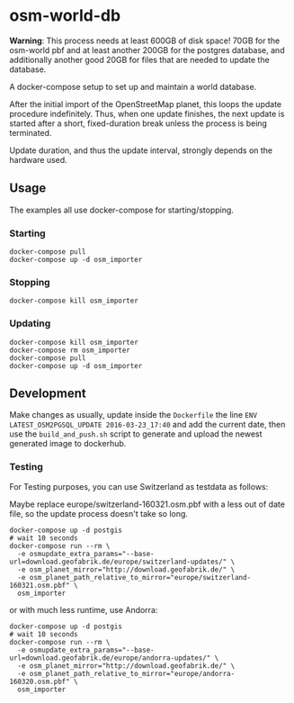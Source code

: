 # osm-world-db

**Warning**: This process needs at least 600GB of disk space!
70GB for the osm-world pbf and at least another 200GB for the
postgres database, and additionally another
good 20GB for files that are needed to update the database.

A docker-compose setup to set up and maintain a world database.

After the initial import of the OpenStreetMap planet, this loops the update procedure indefinitely.
Thus, when one update finishes, the next update is started after a short, fixed-duration break unless the process is being terminated.

Update duration, and thus the update interval, strongly depends on the hardware used.

## Usage

The examples all use docker-compose for starting/stopping.

### Starting

```
docker-compose pull
docker-compose up -d osm_importer
```

### Stopping

```
docker-compose kill osm_importer
```

### Updating

```
docker-compose kill osm_importer
docker-compose rm osm_importer
docker-compose pull
docker-compose up -d osm_importer
```

## Development

Make changes as usually, update inside the `Dockerfile`
the line `ENV LATEST_OSM2PGSQL_UPDATE 2016-03-23_17:40` and
add the current date, then use the `build_and_push.sh` script to
generate and upload the newest generated image to dockerhub.

### Testing

For Testing purposes, you can use Switzerland as testdata as follows:

Maybe replace europe/switzerland-160321.osm.pbf with a less out of date
file, so the update process doesn't take so long.

```
docker-compose up -d postgis
# wait 10 seconds
docker-compose run --rm \
  -e osmupdate_extra_params="--base-url=download.geofabrik.de/europe/switzerland-updates/" \
  -e osm_planet_mirror="http://download.geofabrik.de/" \
  -e osm_planet_path_relative_to_mirror="europe/switzerland-160321.osm.pbf" \
  osm_importer
```

or with much less runtime, use Andorra:

```
docker-compose up -d postgis
# wait 10 seconds
docker-compose run --rm \
  -e osmupdate_extra_params="--base-url=download.geofabrik.de/europe/andorra-updates/" \
  -e osm_planet_mirror="http://download.geofabrik.de/" \
  -e osm_planet_path_relative_to_mirror="europe/andorra-160320.osm.pbf" \
  osm_importer
```
